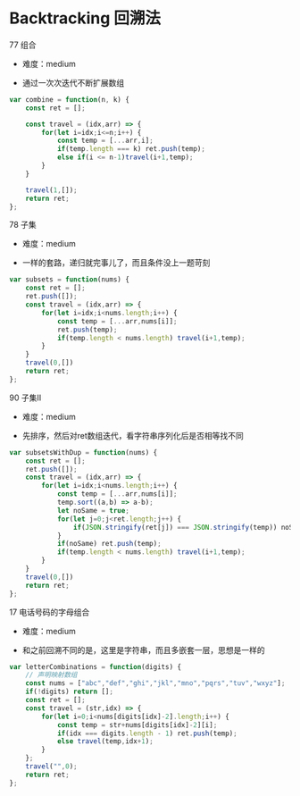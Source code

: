 <!--
 * @LastEditors: panda_liu
 * @LastEditTime: 2020-08-13 22:15:08
 * @FilePath: \yangbao-2019-developc:\Users\23163\Desktop\web\leetcode\5.Backtracking.md
 * @Description: add some description
--> 
# Backtracking 回溯法

77 组合

- 难度：medium

- 通过一次次迭代不断扩展数组

``` js
var combine = function(n, k) {
    const ret = [];

    const travel = (idx,arr) => {
        for(let i=idx;i<=n;i++) {
            const temp = [...arr,i];
            if(temp.length === k) ret.push(temp);
            else if(i <= n-1)travel(i+1,temp);
        }
    }

    travel(1,[]);
    return ret;
};
```

78 子集

- 难度：medium

- 一样的套路，递归就完事儿了，而且条件没上一题苛刻

``` js
var subsets = function(nums) {
    const ret = [];
    ret.push([]);
    const travel = (idx,arr) => {
        for(let i=idx;i<nums.length;i++) {
            const temp = [...arr,nums[i]];
            ret.push(temp);
            if(temp.length < nums.length) travel(i+1,temp);
        }
    }
    travel(0,[])
    return ret;
};
```

90 子集II

- 难度：medium

- 先排序，然后对ret数组迭代，看字符串序列化后是否相等找不同

``` js
var subsetsWithDup = function(nums) {
    const ret = [];
    ret.push([]);
    const travel = (idx,arr) => {
        for(let i=idx;i<nums.length;i++) {
            const temp = [...arr,nums[i]];
            temp.sort((a,b) => a-b);
            let noSame = true;
            for(let j=0;j<ret.length;j++) {
                if(JSON.stringify(ret[j]) === JSON.stringify(temp)) noSame = false;
            }
            if(noSame) ret.push(temp);
            if(temp.length < nums.length) travel(i+1,temp);
        }
    }
    travel(0,[])
    return ret;
};
```

17 电话号码的字母组合

- 难度：medium

- 和之前回溯不同的是，这里是字符串，而且多嵌套一层，思想是一样的

``` js
var letterCombinations = function(digits) {
    // 声明映射数组
    const nums = ["abc","def","ghi","jkl","mno","pqrs","tuv","wxyz"];
    if(!digits) return [];
    const ret = [];
    const travel = (str,idx) => {
        for(let i=0;i<nums[digits[idx]-2].length;i++) {
            const temp = str+nums[digits[idx]-2][i];
            if(idx === digits.length - 1) ret.push(temp);
            else travel(temp,idx+1);
        }
    }; 
    travel("",0);
    return ret;
};
```